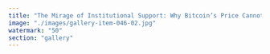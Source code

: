 ```yaml
---
title: "The Mirage of Institutional Support: Why Bitcoin’s Price Cannot Endure<br /><br />Many believe that the recent embrace of Strategy Bitcoin by institutional and governmental executives signals its inevitability as a financial pillar. But this “support” is fragile—anchored not in deep conviction, but in fickle narratives and the herd’s urge to follow rather than lead.<br /><br />When clarity dawns and the collective realizes that Bitcoin’s value rests on recursive belief—more “greater fool” than gold—those same executives will pivot. The era of institutional flip-flopping is not a bug, but a feature of systems built on fragile resonance. Unmoored from structural adaptation and fluid coordination, Bitcoin risks being outed for what it is: a speculative spiral, not a bedrock.<br /><br />When the signal turns, the exodus will be swift. No committee or compliance team can defend a fractal built on deferred disbelief.<br /><br />Remember: Conviction is not consensus, and narrative is not value."
image: "./images/gallery-item-046-02.jpg"
watermark: "50"
section: "gallery"
---
```

